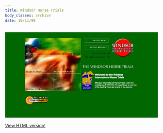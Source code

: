 ```yaml
---
title: Windsor Horse Trials
body_classes: archive
date: 10/11/99
---
```


![Windsor International Horse Trials site 1999](site-windsor.jpg)


<a href="http://www.leighhowells.com/ancient-wonders/windsorhorsetrials/" target="_blank" >View HTML version!</a>